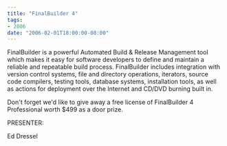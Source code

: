 ```yaml
---
title: "FinalBuilder 4"
tags:
- 2006
date: "2006-02-01T18:00:00-08:00"
---
```


FinalBuilder is a powerful Automated Build & Release Management tool which makes it easy for software developers to define and maintain a reliable and repeatable build process. FinalBuilder includes integration with version control systems, file and directory operations, iterators, source code compilers, testing tools, database systems, installation tools, as well as actions for deployment over the Internet and CD/DVD burning built in.

Don't forget we'd like to give away a free license of FinalBuilder 4 Professional worth $499 as a door prize.

PRESENTER:

Ed Dressel
